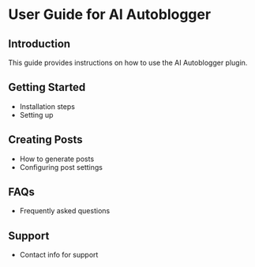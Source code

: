 # User Guide for AI Autoblogger

## Introduction
This guide provides instructions on how to use the AI Autoblogger plugin.

## Getting Started
- Installation steps
- Setting up

## Creating Posts
- How to generate posts
- Configuring post settings

## FAQs
- Frequently asked questions

## Support
- Contact info for support
